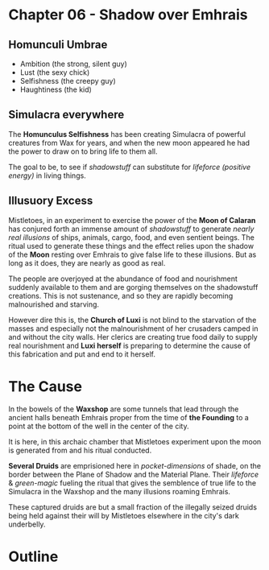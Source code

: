# Chapter 06 - Shadow over Emhrais 

## Homunculi Umbrae

- Ambition (the strong, silent guy)
- Lust (the sexy chick)
- Selfishness (the creepy guy)
- Haughtiness (the kid)

## Simulacra everywhere 

The **Homunculus Selfishness** has been creating Simulacra of powerful creatures from Wax for years, and when the new moon appeared he had the power to draw on to bring life to them all. 

The goal to be, to see if *shadowstuff* can substitute for *lifeforce (positive energy)* in living things. 

## Illusuory Excess 

Mistletoes, in an experiment to exercise the power of the **Moon of Calaran** has conjured forth an immense amount of *shadowstuff* to generate *nearly real illusions* of ships, animals, cargo, food, and even sentient beings. The ritual used to generate these things and the effect relies upon the shadow of the **Moon** resting over Emhrais to give false life to these illusions. But as long as it does, they are nearly as good as real. 

The people are overjoyed at the abundance of food and nourishment suddenly available to them and are gorging themselves on the shadowstuff creations. This is not sustenance, and so they are rapidly becoming malnourished and starving. 

However dire this is, the **Church of Luxi** is not blind to the starvation of the masses and especially not the malnourishment of her crusaders camped in and without the city walls. Her clerics are creating true food daily to supply real nourishment and **Luxi herself** is preparing to determine the cause of this fabrication and put and end to it herself. 

# The Cause

In the bowels of the **Waxshop** are some tunnels that lead through the ancient halls beneath Emhrais proper from the time of **the Founding** to a point at the bottom of the well in the center of the city. 

It is here, in this archaic chamber that Mistletoes experiment upon the moon is generated from and his ritual conducted. 

**Several Druids** are emprisioned here in *pocket-dimensions* of shade, on the border between the Plane of Shadow and the Material Plane. Their *lifeforce* & *green-magic* fueling the ritual that gives the semblence of true life to the Simulacra in the Waxshop and the many illusions roaming Emhrais. 

These captured druids are but a small fraction of the illegally seized druids being held against their will by Mistletoes elsewhere in the city's dark underbelly. 

# Outline